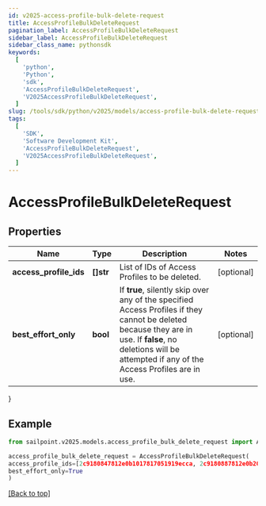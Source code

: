 ```yaml
---
id: v2025-access-profile-bulk-delete-request
title: AccessProfileBulkDeleteRequest
pagination_label: AccessProfileBulkDeleteRequest
sidebar_label: AccessProfileBulkDeleteRequest
sidebar_class_name: pythonsdk
keywords:
  [
    'python',
    'Python',
    'sdk',
    'AccessProfileBulkDeleteRequest',
    'V2025AccessProfileBulkDeleteRequest',
  ]
slug: /tools/sdk/python/v2025/models/access-profile-bulk-delete-request
tags:
  [
    'SDK',
    'Software Development Kit',
    'AccessProfileBulkDeleteRequest',
    'V2025AccessProfileBulkDeleteRequest',
  ]
---
```


# AccessProfileBulkDeleteRequest

## Properties

| Name | Type | Description | Notes |
| --- | --- | --- | --- |
| **access_profile_ids** | **[]str** | List of IDs of Access Profiles to be deleted. | [optional] |
| **best_effort_only** | **bool** | If **true**, silently skip over any of the specified Access Profiles if they cannot be deleted because they are in use. If **false**, no deletions will be attempted if any of the Access Profiles are in use. | [optional] |

}

## Example

```python
from sailpoint.v2025.models.access_profile_bulk_delete_request import AccessProfileBulkDeleteRequest

access_profile_bulk_delete_request = AccessProfileBulkDeleteRequest(
access_profile_ids=[2c9180847812e0b1017817051919ecca, 2c9180887812e0b201781e129f151816],
best_effort_only=True
)

```

[[Back to top]](#)
